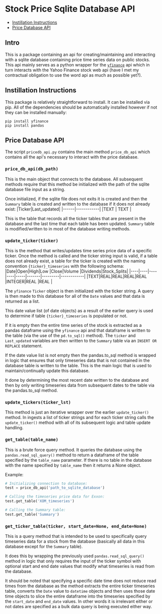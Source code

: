 # Stock Price Sqlite Database API
* [Instillation Instructions](placeholder)
* [Price Database API](placeholder)

## Intro
This is a package containing an api for creating/maintaining and interacting with a sqlite database containing price time series data on public stocks. This api mainly serves as a python wrapper for the [`yfinance`](https://pypi.org/project/yfinance/) api which in turn interacts with the Yahoo Finance stock web api (have I met my contractual obligation to use the word api as much as possible yet?).

## Instillation Instructions
This package is relatively straightforward to install. It can be installed via pip. All of the dependencies should be automatically installed however if not they can be installed manually:
```
pip install yfinance
pip install pandas
```

## Price Database API
The script `pricedb_api.py` contains the main method `price_db_api` which contains all the api's necessary to interact with the price database.

### `price_db_api(db_path)`
This is the main object that connects to the database. All subsequent methods require that this method be initialized with the path of the sqlite database file input as a string.

Once initialized, if the sqlite file does not exits it is created and then the `Summary` table is created and written to the database if it does not already exist:
|Ticker|Last_updated|
|------|------------|
|TEXT  | TEXT       |

This is the table that records all the ticker tables that are present in the database and the last time that each table has been updated. `Summary` table is modified/written to in most of the database writing methods.

### `update_ticker(ticker)`
This is the method that writes/updates time series price data of a specific ticker. Once the method is called and the ticker string input is valid, if a table does not already exist, a table for the ticker is created with the naming convention `{ticker}_timeseries` with the following schema:
|Date|Open|High|Low |Close|Volume |Dividends|Stock_Splits|
|----|----|----|----|-----|-------|---------|------------|
|TEXT|REAL|REAL|REAL|REAL |INTEGER|REAL     |REAL        |

The `yfinance` `Ticker` object is then initialized with the ticker string. A query is then made to this database for all of the `Date` values and that data is returned as a list.

This date value list (of date objects) as a result of the earlier query is used to determine if table `{ticker}_timeseries` is populated or not.

If it is empty then the entire time series of the stock is extracted as a pandas dataframe using the `yfinance` api and that dataframe is written to the table (via the use of the `pd.to_sql()` method). The `ticker` and `Last_updated` variables are then written to the `Summary` table via an `INSERT OR REPLACE` statement.

If the date value list is not empty then the pandas.to_sql method is wrapped in logic that ensures that only timeseries data that is not contained in the database table is written to the table. This is the main logic that is used to maintain/continually update this database.

It done by determining the most recent date written to the database and then by only writing timeseries data from subsequent dates to the table via the pandas.to_sql method.


### `update_tickers(ticker_lst)`
This method is just an iterative wrapper over the earlier `update_ticker()` method. In ingests a list of ticker strings and for each ticker string calls the `update_ticker()` method with all of its subsequent logic and table update handling.

### `get_table(table_name)`
This is a brute force query method. It queries the database using the `pandas.read_sql_query()` method to return a dataframe of the table specified by the `table_name` parameter. If there is no table in the database with the name specified by `table_name` then it returns a None object.

Example:
```python
# Initializing connection to database:
test = price_db_api('path_to_sqlite_database')

# Calling the timeseries price data for Exxon:
test.get_table('XOM_timeseries')

# Calling the Summary table:
test.get_table('Summary')
```  

### `get_ticker_table(ticker, start_date=None, end_date=None)`
This is a query method that is intended to be used to specifically query timeseries data for a stock from the database (basically all data in this database except for the `Summary` table).

It does this by wrapping the previously used `pandas.read_sql_query()` method in logic that only requires the input of the ticker symbol with optional start and end date values that modify what timeseries is read from the database.

It should be noted that specifying a specific date time does not reduce read times from the database as the method extracts the entire ticker timeseries table, converts the `Date` value to `datetime` objects and then uses those date time objects to slice the entire dataframe into the timeseries specified by the `start_date` and `end_date` values. In other words it is irrelevant either or not dates are specified as a bulk data query is being executed either way.
 
